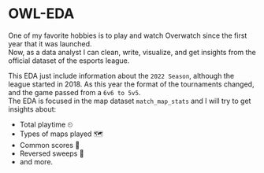 # OWL-EDA
One of my favorite hobbies is to play and watch Overwatch since the first year that it was launched.  
Now, as a data analyst I can clean, write, visualize, and get insights from the official dataset of the esports league.  

This EDA just include information about the `2022 Season`, although the league started in 2018.
As this year the format of the tournaments changed, and the game passed from a `6v6 to 5v5`.  
The EDA is focused in the map dataset `match_map_stats` and I will try to get insights about: 
* Total playtime ⏲
* Types of maps played 🗺
* Common scores 💯
* Reversed sweeps 🔀
* and more.
